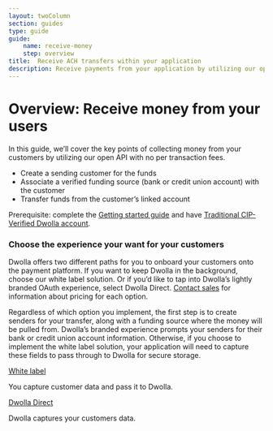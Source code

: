 ```yaml
---
layout: twoColumn
section: guides
type: guide
guide: 
    name: receive-money
    step: overview
title:  Receive ACH transfers within your application
description: Receive payments from your application by utilizing our open API with no per transaction fees. 
---
```


# Overview: Receive money from your users

In this guide, we’ll cover the key points of collecting money from your customers by utilizing our open API with no per transaction fees.

- Create a sending customer for the funds
- Associate a verified funding source (bank or credit union account) with the customer
- Transfer funds from the customer’s linked account 

Prerequisite: complete the [Getting started guide](/guides/sandbox-setup) and have [Traditional CIP-Verified Dwolla account](/resources/account-types.html).

### Choose the experience your want for your customers

Dwolla offers two different paths for you to onboard your customers onto the payment platform. If you want to keep Dwolla in the background, choose our white label solution. Or if you’d like to tap into Dwolla’s lightly branded OAuth experience, select Dwolla Direct. [Contact sales](https://www.dwolla.com/contact) for information about pricing for each option. 

Regardless of which option you implement, the first step is to create senders for your transfer, along with a funding source where the money will be pulled from. Dwolla’s branded experience prompts your senders for their bank or credit union account information. Otherwise, if you choose to implement the white label solution, your application will need to capture these fields to pass through to Dwolla for secure storage.

<nav class="decision-nav">
    <div>
        <a href="01-white-label-onboarding.html">
            <div class="icon-decision-nav-white-label"></div>
            White label
        </a>
        <p>You capture customer data and pass it to Dwolla.</p>
    </div>
    <div>
        <a href="01-direct-onboarding.html">
            <div class="icon-decision-nav-direct"></div>
            Dwolla Direct
        </a>
        <p>Dwolla captures your customers data.</p>
    </div>
</nav>